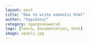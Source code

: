 ```yaml
---
layout: post
title: "How to write semantic html"
author: "hapidznur"
category: ngangsukaweruh
tags: [learn, documentation, html]
image: spools.jpg
---
```


[1]: https://internetingishard.com/html-and-css/semantic-html/
[2]: https://www.w3schools.com/html/html5_semantic_elements.asp
[3]: https://www.google.com/search?q=how+to+write+semantic+html&ie=utf-8&oe=utf-8&client=firefox-b-ab
